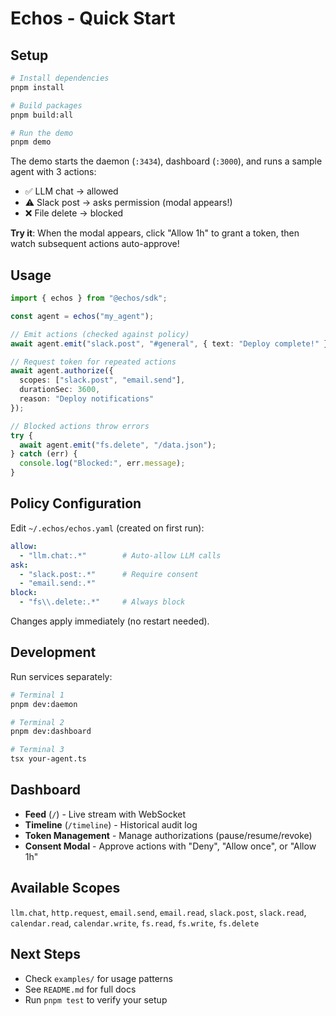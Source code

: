 # Echos - Quick Start

## Setup

```bash
# Install dependencies
pnpm install

# Build packages
pnpm build:all

# Run the demo
pnpm demo
```

The demo starts the daemon (`:3434`), dashboard (`:3000`), and runs a sample agent with 3 actions:
- ✅ LLM chat → allowed
- ⚠️  Slack post → asks permission (modal appears!)
- ❌ File delete → blocked

**Try it**: When the modal appears, click "Allow 1h" to grant a token, then watch subsequent actions auto-approve!

## Usage

```typescript
import { echos } from "@echos/sdk";

const agent = echos("my_agent");

// Emit actions (checked against policy)
await agent.emit("slack.post", "#general", { text: "Deploy complete!" });

// Request token for repeated actions
await agent.authorize({
  scopes: ["slack.post", "email.send"],
  durationSec: 3600,
  reason: "Deploy notifications"
});

// Blocked actions throw errors
try {
  await agent.emit("fs.delete", "/data.json");
} catch (err) {
  console.log("Blocked:", err.message);
}
```

## Policy Configuration

Edit `~/.echos/echos.yaml` (created on first run):

```yaml
allow:
  - "llm.chat:.*"        # Auto-allow LLM calls
ask:
  - "slack.post:.*"      # Require consent
  - "email.send:.*"
block:
  - "fs\\.delete:.*"     # Always block
```

Changes apply immediately (no restart needed).

## Development

Run services separately:

```bash
# Terminal 1
pnpm dev:daemon

# Terminal 2  
pnpm dev:dashboard

# Terminal 3
tsx your-agent.ts
```

## Dashboard

- **Feed** (`/`) - Live stream with WebSocket
- **Timeline** (`/timeline`) - Historical audit log
- **Token Management** - Manage authorizations (pause/resume/revoke)
- **Consent Modal** - Approve actions with "Deny", "Allow once", or "Allow 1h"

## Available Scopes

`llm.chat`, `http.request`, `email.send`, `email.read`, `slack.post`, `slack.read`, `calendar.read`, `calendar.write`, `fs.read`, `fs.write`, `fs.delete`

## Next Steps

- Check `examples/` for usage patterns
- See `README.md` for full docs
- Run `pnpm test` to verify your setup